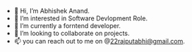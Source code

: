 - 👋 Hi, I’m Abhishek Anand.
- 👀 I’m interested in Software Devlopment Role.
- 🌱 I’m currently a forntend developer.
- 💞️ I’m looking to collaborate on projects.
- 📫 you can  reach  out to me on @22rajputabhi@gmail.com.

